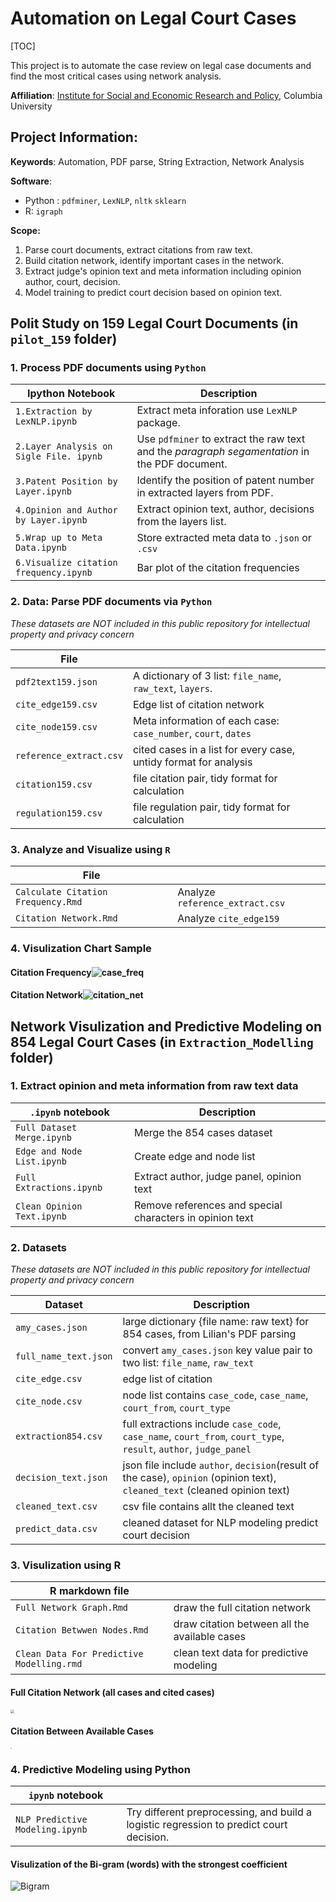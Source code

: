 # Automation on Legal Court Cases

[TOC]

This project is to automate the case review on legal case documents and find the most critical cases using network analysis. 

**Affiliation**: [Institute for Social and Economic Research and Policy](http://iserp.columbia.edu/), Columbia University

## Project Information:

**Keywords**: Automation, PDF parse, String Extraction, Network Analysis

**Software**:  

- Python : `pdfminer`, `LexNLP`, `nltk` `sklearn`
- R:  `igraph`

**Scope:** 

1. Parse court documents, extract citations from raw text.
2. Build citation network, identify important cases in the network.
3. Extract judge's opinion text and meta information including opinion author, court, decision.
4. Model training to predict court decision based on opinion text.

## Polit Study on 159 Legal Court Documents (in `pilot_159` folder)

### 1. Process PDF documents using `Python` 

| Ipython Notebook                        | Description                                                  |
| --------------------------------------- | ------------------------------------------------------------ |
| `1.Extraction by LexNLP.ipynb`          | Extract meta inforation use `LexNLP` package.                |
| `2.Layer Analysis on Sigle File. ipynb` | Use `pdfminer` to extract the raw text and the *paragraph segamentation* in the PDF document. |
| `3.Patent Position by Layer.ipynb`      | Identify the position of patent number in extracted layers from PDF. |
| `4.Opinion and Author by Layer.ipynb`   | Extract opinion text, author, decisions from the layers list. |
| `5.Wrap up to Meta Data.ipynb`          | Store extracted meta data to `.json` or `.csv`               |
| `6.Visualize citation frequency.ipynb`  | Bar plot of the citation frequencies                         |

### 2. Data: Parse PDF documents via `Python`

*These datasets are NOT included in this public repository for intellectual property and privacy concern*

| File                    |                                                              |
| ----------------------- | ------------------------------------------------------------ |
| `pdf2text159.json`      | A dictionary of 3 list: `file_name`, `raw_text`, `layers`.   |
| `cite_edge159.csv`      | Edge list of citation network                                |
| `cite_node159.csv`      | Meta information of each case: `case_number`, `court`, `dates` |
| `reference_extract.csv` | cited cases in a list for every case, untidy format for analysis |
| `citation159.csv`       | file citation pair, tidy format for calculation              |
| `regulation159.csv`     | file regulation pair, tidy format for calculation            |



### 3. Analyze and Visualize using `R`

| File                               |                                 |
| ---------------------------------- | ------------------------------- |
| `Calculate Citation Frequency.Rmd` | Analyze `reference_extract.csv` |
| `Citation Network.Rmd`             | Analyze `cite_edge159`          |



### 4. Visulization Chart Sample

#### Citation Frequency![case_freq](/Users/yiyin/Now/auto-patent-law/pilot_159/figures/case_freq.png)

#### Citation Network![citation_net](/Users/yiyin/Now/auto-patent-law/pilot_159/figures/citation_net.jpg)

## Network Visulization and Predictive Modeling on 854 Legal Court Cases (in `Extraction_Modelling` folder)

### 1. Extract opinion and meta information from raw text data

| `.ipynb` notebook          | Description                                              |
| -------------------------- | -------------------------------------------------------- |
| `Full Dataset Merge.ipynb` | Merge the 854 cases dataset                              |
| `Edge and Node List.ipynb` | Create edge and node list                                |
| `Full Extractions.ipynb`   | Extract author, judge panel, opinion text                |
| `Clean Opinion Text.ipynb` | Remove references and special characters in opinion text |

### 2. Datasets 

*These datasets are NOT included in this public repository for intellectual property and privacy concern*

| Dataset               | Description                                                  |
| --------------------- | ------------------------------------------------------------ |
| `amy_cases.json`      | large dictionary {file name: raw text} for 854 cases, from Lilian's PDF parsing |
| `full_name_text.json` | convert `amy_cases.json` key value pair to two list: `file_name`, `raw_text` |
| `cite_edge.csv`       | edge list of citation                                        |
| `cite_node.csv`       | node list contains `case_code`, `case_name`, `court_from`, `court_type` |
| `extraction854.csv`   | full extractions include `case_code`, `case_name`, `court_from`, `court_type`, `result`, `author`, `judge_panel` |
| `decision_text.json`  | json file include `author`, `decision`(result of the case), `opinion` (opinion text), `cleaned_text` (cleaned opinion text) |
| `cleaned_text.csv`    | csv file contains allt the cleaned text                      |
| `predict_data.csv`    | cleaned dataset for NLP modeling predict court decision      |

### 3. Visulization using R

| R markdown file                           |                                               |
| ----------------------------------------- | --------------------------------------------- |
| `Full Network Graph.Rmd`                  | draw the full citation network                |
| `Citation Betwwen Nodes.Rmd`              | draw citation between all the available cases |
| `Clean Data For Predictive Modelling.rmd` | clean text data for predictive modeling       |

#### Full Citation Network (all cases and cited cases)

<img src="/Users/yiyin/Now/auto-patent-law/Extraction_Modelling/figures/Full_Network.jpg" style="zoom:40%" />



#### Citation Between Available Cases

<img src="/Users/yiyin/Now/auto-patent-law/Extraction_Modelling/figures/Between_Node.jpg" style="zoom:10%"/>



### 4. Predictive Modeling using Python

| `ipynb` notebook                |                                                              |
| ------------------------------- | ------------------------------------------------------------ |
| `NLP Predictive Modeling.ipynb` | Try different preprocessing, and build a logistic regression to predict court decision. |

#### Visulization of the Bi-gram (words) with the strongest coefficient

![Bigram](/Users/yiyin/Now/auto-patent-law/Extraction_Modelling/figures/Bigram_coef.jpg)